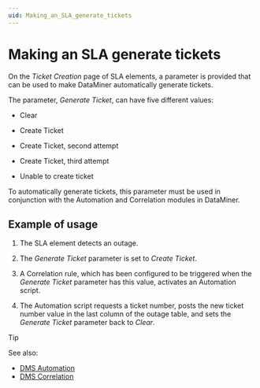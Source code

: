 ```yaml
---
uid: Making_an_SLA_generate_tickets
---
```


# Making an SLA generate tickets

On the *Ticket Creation* page of SLA elements, a parameter is provided that can be used to make DataMiner automatically generate tickets.

The parameter, *Generate Ticket*, can have five different values:

- Clear

- Create Ticket

- Create Ticket, second attempt

- Create Ticket, third attempt

- Unable to create ticket

To automatically generate tickets, this parameter must be used in conjunction with the Automation and Correlation modules in DataMiner.

## Example of usage

1. The SLA element detects an outage.

1. The *Generate Ticket* parameter is set to *Create Ticket*.

1. A Correlation rule, which has been configured to be triggered when the *Generate Ticket* parameter has this value, activates an Automation script.

1. The Automation script requests a ticket number, posts the new ticket number value in the last column of the outage table, and sets the *Generate Ticket* parameter back to *Clear*.

> [!TIP]
> See also:
> - [DMS Automation](xref:automation#dms-automation)
> - [DMS Correlation](xref:correlation#dms-correlation)
